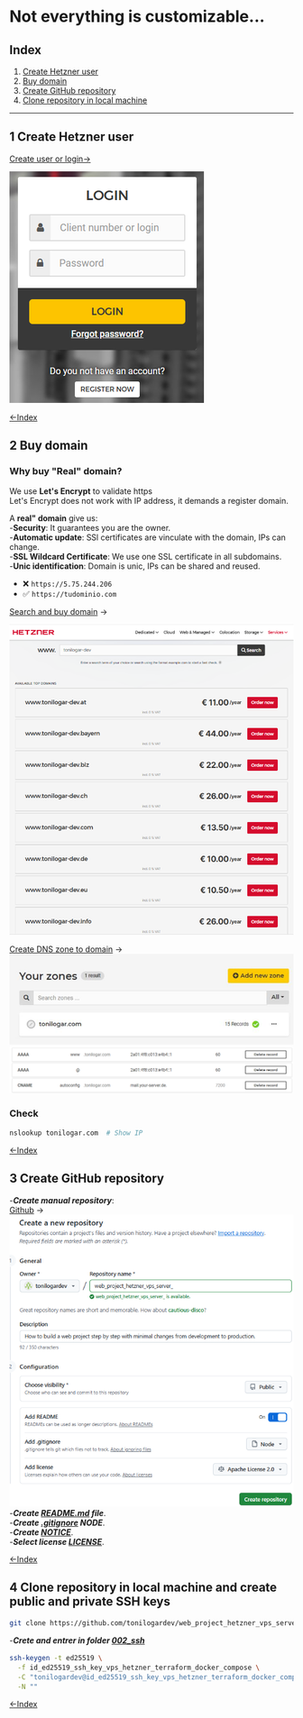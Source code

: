 # Not everything is customizable...

## Index

1. [Create Hetzner user](#1-create-hetzner-user)
2. [Buy domain](#2-buy-domain)
3. [Create GitHub repository](#3-create-github-repository)  
3. [Clone repository in local machine](#4-clone-repository-in-local-machine)  

---

## 1 Create Hetzner user  

[Create user or login→](https://accounts.hetzner.com/login) 

![Pasos en Hetzner](./img/001_hetzner_user.png)

[←Index](#index)

## 2 Buy domain  
### Why buy "Real" domain?
We use **Let's Encrypt** to validate https  
Let's Encrypt does not work with IP address, it demands a register domain.  

A **real" domain** give us:  
-**Security**: It guarantees you are the owner.  
-**Automatic update**: SSl certificates are vinculate with the domain, IPs can change.  
-**SSL Wildcard Certificate**: We use one SSL certificate in all subdomains.   
-**Unic identification**: Domain is unic, IPs can be shared and reused. 

- ❌ `https://5.75.244.206`  
- ✅ `https://tudominio.com`  

[Search and buy domain](https://www.hetzner.com/whois/) → 

![Steps in Hetzner](./img/001_buy_domain.png)
 
[Create DNS zone to domain](https://dns.hetzner.com/) →  
![DNS zone](./img/003_dns_zone.jpg)  
![DNS zone](./img/004_dns_zone.png)  

### Check
```bash
nslookup tonilogar.com  # Show IP
```

[←Index](#index)


## 3 Create GitHub repository

-***Create manual repository***:  
[Github](https://github.com/) →  
![Example](./img/005_git_gub_manual_repository.png)  
-***Create [README.md](../README.md)  file***.  
-***Create [.gitignore](../.gitignore) NODE***.  
-***Create [NOTICE](../NOTICE)***.  
-***Select license [LICENSE](../LICENSE)***.

[←Index](#index)


## 4 Clone repository in local machine and create public and private SSH keys  

```bash
git clone https://github.com/tonilogardev/web_project_hetzner_vps_server.git
```
-***Crete and entrer in folder [002_ssh](../002_ssh/.002_ssh)***


```bash
ssh-keygen -t ed25519 \
  -f id_ed25519_ssh_key_vps_hetzner_terraform_docker_compose \
  -C "tonilogardev@id_ed25519_ssh_key_vps_hetzner_terraform_docker_compose_hetzner" \
  -N ""
```
[←Index](#index)

